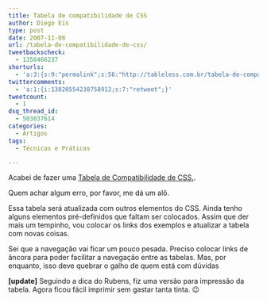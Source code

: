 ```yaml
---
title: Tabela de compatibilidade de CSS
author: Diego Eis
type: post
date: 2007-11-08
url: /tabela-de-compatibilidade-de-css/
tweetbackscheck:
  - 1356466237
shorturls:
  - 'a:3:{s:9:"permalink";s:56:"http://tableless.com.br/tabela-de-compatibilidade-de-css";s:7:"tinyurl";s:26:"http://tinyurl.com/45yqgh8";s:4:"isgd";s:19:"http://is.gd/KqmMld";}'
twittercomments:
  - 'a:1:{i:13820554238758912;s:7:"retweet";}'
tweetcount:
  - 1
dsq_thread_id:
  - 503037614
categories:
  - Artigos
tags:
  - Técnicas e Práticas

---
```

Acabei de fazer uma [Tabela de Compatibilidade de CSS.][1].
  
Quem achar algum erro, por favor, me dá um alô.

Essa tabela será atualizada com outros elementos do CSS. Ainda tenho alguns elementos pré-definidos que faltam ser colocados. Assim que der mais um tempinho, vou colocar os links dos exemplos e atualizar a tabela com novas coisas.

Sei que a navegação vai ficar um pouco pesada. Preciso colocar links de âncora para poder facilitar a navegação entre as tabelas. Mas, por enquanto, isso deve quebrar o galho de quem está com dúvidas

**[update]** Seguindo a dica do Rubens, fiz uma versão para impressão da tabela. Agora ficou fácil imprimir sem gastar tanta tinta. 😉

 [1]: http://tableless.com.br/compatibilidadecss/